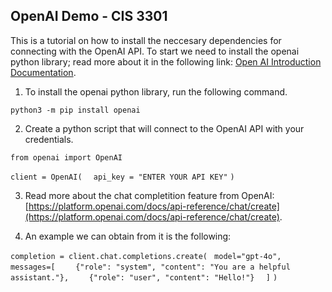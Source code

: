 ## OpenAI Demo - CIS 3301

This is a tutorial on how to install the neccesary dependencies for connecting with the OpenAI API. To start we need to install the openai python library; read more about it in the following link: [Open AI Introduction Documentation](https://platform.openai.com/docs/api-reference/introduction).

1. To install the openai python library, run the following command.

`python3 -m pip install openai`

2. Create a python script that will connect to the OpenAI API with your credentials.

`from openai import OpenAI`

`client = OpenAI(`
`  api_key = "ENTER YOUR API KEY"`
`)`

3. Read more about the chat completition feature from OpenAI: [https://platform.openai.com/docs/api-reference/chat/create](https://platform.openai.com/docs/api-reference/chat/create).

4. An example we can obtain from it is the following:

`completion = client.chat.completions.create(`
` model="gpt-4o",`
`  messages=[`
`    {"role": "system", "content": "You are a helpful assistant."},`
`    {"role": "user", "content": "Hello!"}`
`  ]`
`)`


